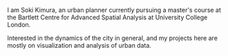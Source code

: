 I am Soki Kimura, an urban planner currently pursuing a master's course at the Bartlett Centre for Advanced Spatial Analysis at University College London.

Interested in the dynamics of the city in general, and my projects here are mostly on visualization and analysis of urban data.
